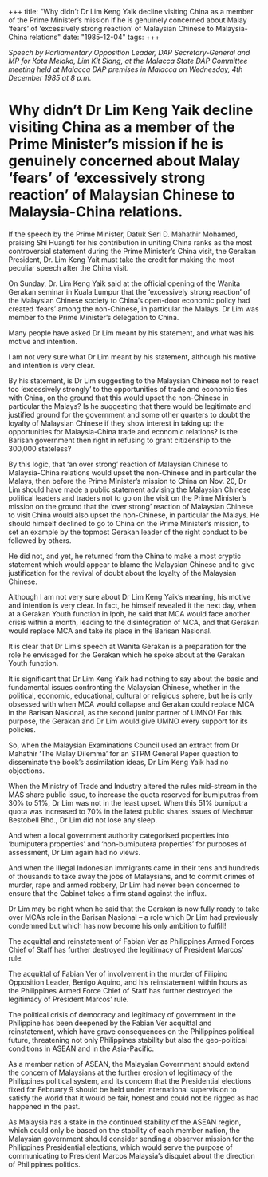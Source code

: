 +++ 
title: "Why didn’t Dr Lim Keng Yaik decline visiting China as a member of the Prime Minister’s mission if he is genuinely concerned about Malay ‘fears’ of ‘excessively strong reaction’ of Malaysian Chinese to Malaysia-China relations"
date: "1985-12-04"
tags:
+++

_Speech by Parliamentary Opposition Leader, DAP Secretary-General and MP for Kota Melaka, Lim Kit Siang, at the Malacca State DAP Committee meeting held at Malacca DAP premises in Malacca on Wednesday, 4th December 1985 at 8 p.m._

# Why didn’t Dr Lim Keng Yaik decline visiting China as a member of the Prime Minister’s mission if he is genuinely concerned about Malay ‘fears’ of ‘excessively strong reaction’ of Malaysian Chinese to Malaysia-China relations.

If the speech by the Prime Minister, Datuk Seri D. Mahathir Mohamed, praising Shi Huangti for his contribution in uniting China ranks as the most controversial statement during the Prime Minister’s China visit, the Gerakan President, Dr. Lim Keng Yait must take the credit for making the most peculiar speech after the China visit.</u>

On Sunday, Dr. Lim Keng Yaik said at the official opening of the Wanita Gerakan seminar in Kuala Lumpur that the ‘excessively strong reaction’ of the Malaysian Chinese society to China’s open-door  economic policy had created ‘fears’ among the non-Chinese, in particular the Malays.  Dr Lim was member fo the Prime Minister’s delegation to China.

Many people have asked Dr Lim meant by his statement, and what was his motive and intention.

I am not very sure what Dr Lim meant by his statement, although his motive and intention is very clear.

By his statement, is Dr Lim suggesting to the Malaysian Chinese not to react too ‘excessively strongly’ to the opportunities of trade and economic ties with China, on the ground that this would upset the non-Chinese in particular the Malays?  Is he suggesting that there would be legitimate and justified ground for the government and some other quarters to doubt the loyalty of Malaysian Chinese if they show interest in taking up the opportunities for Malaysia-China trade and economic relations?  Is the Barisan government then right in refusing to grant citizenship to the 300,000 stateless?

By this logic, that ‘an over strong’ reaction of Malaysian Chinese to Malaysia-China relations would upset the non-Chinese and in particular the Malays, then before the Prime Minister’s mission to China on Nov. 20, Dr Lim should have made a public statement advising the Malaysian Chinese political leaders and traders not to go on the visit on the Prime Minister’s mission on the ground that the ‘over strong’ reaction of Malaysian Chinese to visit China would also upset the non-Chinese, in particular the Malays.  He should himself declined to go to China on the Prime Minister’s mission, to set an example by the topmost Gerakan leader of the right conduct to be followed by others.

He did not, and yet, he returned from the China to make a most cryptic statement which would appear to blame the Malaysian Chinese and to give justification for the revival of doubt about the loyalty of the Malaysian Chinese.

Although I am not very sure about Dr Lim Keng Yaik’s meaning, his motive and intention is very clear.  In fact, he himself revealed it the next day, when at a Gerakan Youth function in Ipoh, he said that MCA would face another crisis within a month, leading to the disintegration of MCA, and that Gerakan would replace MCA and take its place in the Barisan Nasional.

It is clear that Dr Lim’s speech at Wanita Gerakan is a preparation for the role he envisaged for the Gerakan which he spoke about at the Gerakan Youth function.

It is significant that Dr Lim Keng Yaik had nothing to say about the basic and fundamental issues confronting the Malaysian Chinese, whether in the political, economic, educational, cultural or religious sphere, but he is only obsessed with when MCA would collapse and 
Gerakan could replace MCA in the Barisan Nasional, as the second junior partner of UMNO!  For this purpose, the Gerakan and Dr Lim would give UMNO every support for its policies. 

So, when the Malaysian Examinations Council used an extract from Dr Mahathir ‘The Malay Dilemma’ for an STPM General Paper question to disseminate the book’s assimilation ideas, Dr Lim Keng Yaik had no objections.

When the Ministry of Trade and Industry altered the rules mid-stream in the MAS share public issue, to increase the quota reserved for bumiputras from 30% to 51%, Dr Lim was not in the least upset.  When this 51% bumiputra quota was increased to 70% in the latest public shares issues of Mechmar Bestobell Bhd., Dr Lim did not lose any sleep.

And when a local government authority categorised properties into ‘bumiputera properties’ and ‘non-bumiputera properties’ for purposes of assessment, Dr Lim again had no views.

And when the illegal Indonesian immigrants came in their tens and hundreds of thousands to take away the jobs of Malaysians, and to commit crimes of murder, rape and armed robbery, Dr Lim had never been concerned to ensure that the Cabinet takes a firm stand against the influx.

Dr Lim may be right when he said that the Gerakan is now fully ready to take over MCA’s role in the Barisan Nasional – a role which Dr Lim had previously condemned but which has now become his only ambition to fulfill!

The acquittal and reinstatement of Fabian Ver as Philippines Armed Forces Chief of Staff has further destroyed the legitimacy of President Marcos’ rule.

The acquittal of Fabian Ver of involvement in the murder of Filipino Opposition Leader, Benigo Aquino, and his reinstatement within hours as the Philippines Armed Force Chief of Staff has further destroyed the legitimacy of President Marcos’ rule.

The political crisis of democracy and legitimacy of government in the Philippine has been deepened by the Fabian Ver acquittal and reinstatement, which have grave consequences on the Philippines political future, threatening not only Philippines stability but also the geo-political conditions in ASEAN and in the Asia-Pacific.

As a member nation of ASEAN, the Malaysian Government should extend the concern of Malaysians at the further erosion of legitimacy of the Philippines political system, and its concern that the Presidential elections fixed for February 9 should be held under international supervision to satisfy the world that it would be fair, honest and could not be rigged as had happened in the past.

As Malaysia has a stake in the continued stability of the ASEAN region, which could only be based on the stability of each member nation, the Malaysian government should consider sending a observer mission for the Philippines Presidential elections, which would serve the purpose of communicating to President Marcos Malaysia’s disquiet about the direction of Philippines politics.
 
